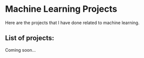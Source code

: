 # Machine Learning Projects
Here are the projects that I have done related to machine learning.

## List of projects:
Coming soon...
